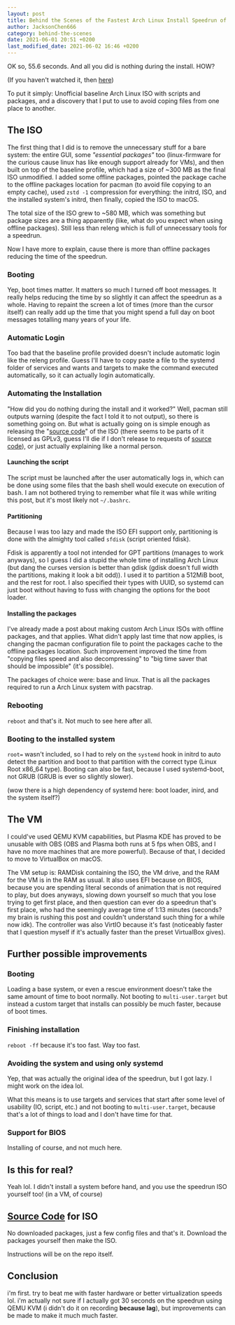 ```yaml
---
layout: post
title: Behind the Scenes of the Fastest Arch Linux Install Speedrun of My Life
author: JacksonChen666
category: behind-the-scenes
date: 2021-06-01 20:51 +0200
last_modified_date: 2021-06-02 16:46 +0200
---
```

OK so, 55.6 seconds. And all you did is nothing during the install. HOW?

(If you haven't watched it, then [here](https://youtu.be/wODYO2RnBts))

To put it simply: Unofficial baseline Arch Linux ISO with scripts and packages, and a discovery that I put to use to avoid coping files from one place to another.

## The ISO
The first thing that I did is to remove the unnecessary stuff for a bare system: the entire GUI, some *"essential packages"* too (linux-firmware for the curious cause linux has like enough support already for VMs), and then built on top of the baseline profile, which had a size of ~300 MB as the final ISO unmodified. I added some offline packages, pointed the package cache to the offline packages location for pacman (to avoid file copying to an empty cache), used `zstd -1` compression for everything: the initrd, ISO, and the installed system's initrd, then finally, copied the ISO to macOS.

The total size of the ISO grew to ~580 MB, which was something but package sizes are a thing apparently (like, what do you expect when using offline packages).
Still less than releng which is full of unnecessary tools for a speedrun.

Now I have more to explain, cause there is more than offline packages reducing the time of the speedrun.

### Booting
Yep, boot times matter. It matters so much I turned off boot messages.
It really helps reducing the time by so slightly it can affect the speedrun as a whole.
Having to repaint the screen a lot of times (more than the cursor itself) can really add up the time that you might spend a full day on boot messages totalling many years of your life.

### Automatic Login
Too bad that the baseline profile provided doesn't include automatic login like the releng profile.
Guess I'll have to copy paste a file to the systemd folder of services and wants and targets to make the command executed automatically, so it can actually login automatically.

### Automating the Installation
"How did you do nothing during the install and it worked?" Well, pacman still outputs warning (despite the fact I told it to not output), so there is something going on.
But what is actually going on is simple enough as releasing the "[source code][source]" of the ISO (there seems to be parts of it licensed as GPLv3, guess I'll die if I don't release to requests of [source code][source]), or just actually explaining like a normal person.

#### Launching the script
The script must be launched after the user automatically logs in, which can be done using some files that the bash shell would execute on execution of bash.
I am not bothered trying to remember what file it was while writing this post, but it's most likely not `~/.bashrc`.

#### Partitioning
Because I was too lazy and made the ISO EFI support only, partitioning is done with the almighty tool called `sfdisk` (script oriented fdisk).

Fdisk is apparently a tool not intended for GPT partitions (manages to work anyways), so I guess I did a stupid the whole time of installing Arch Linux (but dang the curses version is better than gdisk (gdisk doesn't full width the partitions, making it look a bit odd)).
I used it to partition a 512MiB boot, and the rest for root. I also specified their types with UUID, so systemd can just boot without having to fuss with changing the options for the boot loader.

#### Installing the packages
I've already made a post about making custom Arch Linux ISOs with offline packages, and that applies.
What didn't apply last time that now applies, is changing the pacman configuration file to point the packages cache to the offline packages location.
Such improvement improved the time from "copying files speed and also decompressing" to "big time saver that should be impossible" (it's possible).

The packages of choice were: base and linux.
That is all the packages required to run a Arch Linux system with pacstrap.

### Rebooting
`reboot` and that's it. Not much to see here after all.

### Booting to the installed system
`root=` wasn't included, so I had to rely on the `systemd` hook in initrd to auto detect the partition and boot to that partition with the correct type (Linux Root x86_64 type).
Booting can also be fast, because I used systemd-boot, not GRUB (GRUB is ever so slightly slower).

(wow there is a high dependency of systemd here: boot loader, inird, and the system itself?)

## The VM
I could've used QEMU KVM capabilities, but Plasma KDE has proved to be unusable with OBS (OBS and Plasma both runs at 5 fps when OBS, and I have no more machines that are more powerful). Because of that, I decided to move to VirtualBox on macOS.

The VM setup is: RAMDisk containing the ISO, the VM drive, and the RAM for the VM is in the RAM as usual.
It also uses EFI because on BIOS, because you are spending literal seconds of animation that is not required to play, but does anyways, slowing down yourself so much that you lose trying to get first place, and then question can ever do a speedrun that's first place, who had the seemingly average time of 1:13 minutes (seconds? my brain is rushing this post and couldn't understand such thing for a while now idk).
The controller was also VirtIO because it's fast (noticeably faster that I question myself if it's actually faster than the preset VirtualBox gives).

## Further possible improvements
### Booting
Loading a base system, or even a rescue environment doesn't take the same amount of time to boot normally.
Not booting to `multi-user.target` but instead a custom target that installs can possibly be much faster, because of boot times.

### Finishing installation
`reboot -ff` because it's too fast. Way too fast.

### Avoiding the system and using only systemd
Yep, that was actually the original idea of the speedrun, but I got lazy. I might work on the idea lol.

What this means is to use targets and services that start after some level of usability (IO, script, etc.) and not booting to `multi-user.target`, because that's a lot of things to load and I don't have time for that.

### Support for BIOS
Installing of course, and not much here.

## Is this for real?
Yeah lol. I didn't install a system before hand, and you use the speedrun ISO yourself too! (in a VM, of course)

## [Source Code][source] for ISO
No downloaded packages, just a few config files and that's it. Download the packages yourself then make the ISO.

Instructions will be on the repo itself.

## Conclusion
i'm first. try to beat me with faster hardware or better virtualization speeds lol. i'm actually not sure if I actually got 30 seconds on the speedrun using QEMU KVM (i didn't do it on recording **because lag**), but improvements can be made to make it much much faster.

[source]: https://github.com/JacksonChen666/arch-linux-ultra-install-speedrun